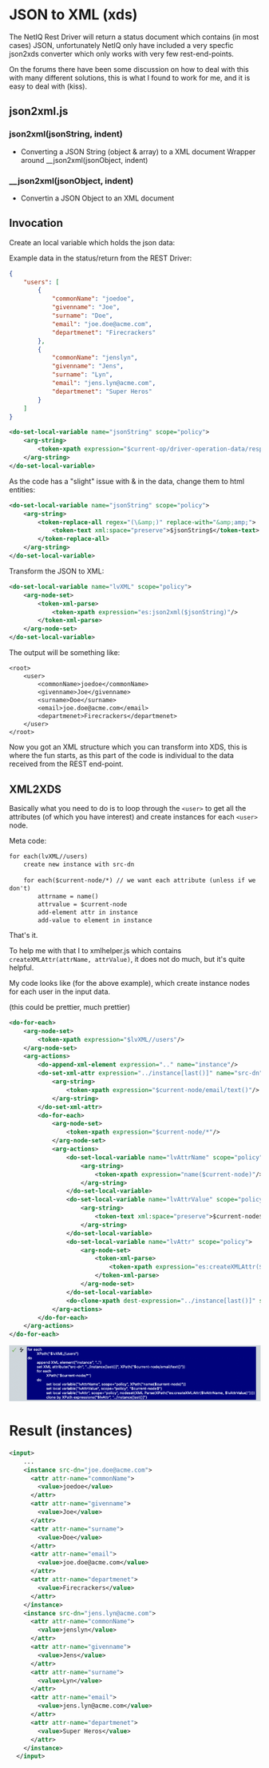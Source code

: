 # JSON to XML (xds)

The NetIQ Rest Driver will return a status document which contains (in most cases) JSON, unfortunately NetIQ only have included a very specfic json2xds converter which only works with very few rest-end-points.

On the forums there have been some discussion on how to deal with this with many different solutions, this is what I found to work for me, and it is easy to deal with (kiss).

## json2xml.js 

### json2xml(jsonString, indent)
* Converting a JSON String (object & array) to a XML document
Wrapper around __json2xml(jsonObject, indent)

### __json2xml(jsonObject, indent)
* Convertin a JSON Object to an XML document


## Invocation
Create an local variable which holds the json data:

Example data in the status/return from the REST Driver:
```json
{
    "users": [
        {
            "commonName": "joedoe",
            "givenname": "Joe",
            "surname": "Doe",
            "email": "joe.doe@acme.com",
            "departmenet": "Firecrackers"
        },
        {
            "commonName": "jenslyn",
            "givenname": "Jens",
            "surname": "Lyn",
            "email": "jens.lyn@acme.com",
            "departmenet": "Super Heros"
        }
    ]
}
```


```xml
<do-set-local-variable name="jsonString" scope="policy">
    <arg-string>
        <token-xpath expression="$current-op/driver-operation-data/response/value/text()"/>
    </arg-string>
</do-set-local-variable>
```

As the code has a "slight" issue with & in the data, change them to html entities:
```xml
<do-set-local-variable name="jsonString" scope="policy">
    <arg-string>
        <token-replace-all regex="(\&amp;)" replace-with="&amp;amp;">
            <token-text xml:space="preserve">$jsonString$</token-text>
        </token-replace-all>
    </arg-string>
</do-set-local-variable>
```
Transform the JSON to XML:
```xml
<do-set-local-variable name="lvXML" scope="policy">
    <arg-node-set>
        <token-xml-parse>
            <token-xpath expression="es:json2xml($jsonString)"/>
        </token-xml-parse>
    </arg-node-set>
</do-set-local-variable>
```

The output will be something like:
```
<root>
    <user>
        <commonName>joedoe</commonName>
        <givenname>Joe</givenname>
        <surname>Doe</surname>
        <email>joe.doe@acme.com</email>
        <departmenet>Firecrackers</departmenet>
    </user>
</root>
```

Now you got an XML structure which you can transform into XDS, this is where the fun starts, as this part of the code is individual to the data received from the REST end-point.


## XML2XDS

Basically what you need to do is to loop through the ```<user>``` to get all the attributes (of which you have interest) and create instances for each ```<user>``` node. 

Meta code:
```
for each(lvXML//users)
    create new instance with src-dn

    for each($current-node/*) // we want each attribute (unless if we don't)
        attrname = name()
        attrvalue = $current-node
        add-element attr in instance
        add-value to element in instance
```
That's it.

To help me with that I to xmlhelper.js which contains ```createXMLAttr(attrName, attrValue)```, it does not do much, but it's quite helpful.

My code looks like (for the above example), which create instance nodes for each user in the input data.

(this could be prettier, much prettier)
```xml
<do-for-each>
    <arg-node-set>
        <token-xpath expression="$lvXML//users"/>
    </arg-node-set>
    <arg-actions>
        <do-append-xml-element expression=".." name="instance"/>
        <do-set-xml-attr expression="../instance[last()]" name="src-dn">
            <arg-string>
                <token-xpath expression="$current-node/email/text()"/>
            </arg-string>
        </do-set-xml-attr>
        <do-for-each>
            <arg-node-set>
                <token-xpath expression="$current-node/*"/>
            </arg-node-set>
            <arg-actions>
                <do-set-local-variable name="lvAttrName" scope="policy">
                    <arg-string>
                        <token-xpath expression="name($current-node)"/>
                    </arg-string>
                </do-set-local-variable>
                <do-set-local-variable name="lvAttrValue" scope="policy">
                    <arg-string>
                        <token-text xml:space="preserve">$current-node$</token-text>
                    </arg-string>
                </do-set-local-variable>
                <do-set-local-variable name="lvAttr" scope="policy">
                    <arg-node-set>
                        <token-xml-parse>
                            <token-xpath expression="es:createXMLAttr($lvAttrName, $lvAttrValue)"/>
                        </token-xml-parse>
                    </arg-node-set>
                </do-set-local-variable>
                <do-clone-xpath dest-expression="../instance[last()]" src-expression="$lvAttr"/>
            </arg-actions>
        </do-for-each>
    </arg-actions>
</do-for-each>
```

![for-each-loop](for-each-loop.png)


# Result (instances)

```xml
<input>
    ...
    <instance src-dn="joe.doe@acme.com">
      <attr attr-name="commonName">
        <value>joedoe</value>
      </attr>
      <attr attr-name="givenname">
        <value>Joe</value>
      </attr>
      <attr attr-name="surname">
        <value>Doe</value>
      </attr>
      <attr attr-name="email">
        <value>joe.doe@acme.com</value>
      </attr>
      <attr attr-name="departmenet">
        <value>Firecrackers</value>
      </attr>
    </instance>
    <instance src-dn="jens.lyn@acme.com">
      <attr attr-name="commonName">
        <value>jenslyn</value>
      </attr>
      <attr attr-name="givenname">
        <value>Jens</value>
      </attr>
      <attr attr-name="surname">
        <value>Lyn</value>
      </attr>
      <attr attr-name="email">
        <value>jens.lyn@acme.com</value>
      </attr>
      <attr attr-name="departmenet">
        <value>Super Heros</value>
      </attr>
    </instance>
  </input>
```